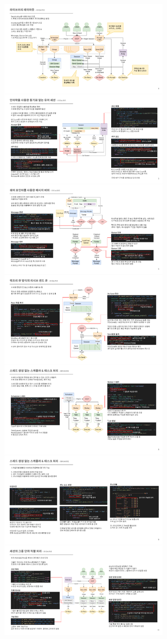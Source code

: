 ![](image/layout.png)  
![](image/session.png)  
![](image/message.png)  
![](image/queue.png)  
![](image/scheduler.png)  
![](image/scheduler2.png)  
![](image/group.png)